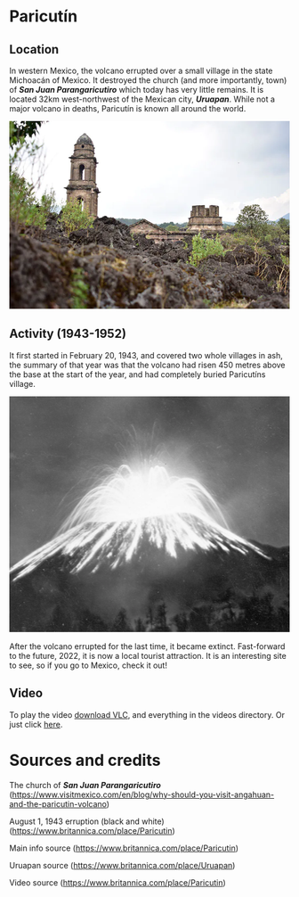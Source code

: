 # Paricutín
## Location
In western Mexico, the volcano errupted over a small village in the state Michoacán of Mexico.
It destroyed the church (and more importantly, town) of ***San Juan Parangaricutiro*** which today has very little remains.
It is located 32km west-northwest of the Mexican city, ***Uruapan***. While not a major volcano in deaths, Paricutín is known all around the world.



<picture>
  <img title="The remains for the San Juan Parangaricutiro church." src="/images/village_church.webp">
</picture>




## Activity (1943-1952)

It first started in February 20, 1943, and covered two whole villages in ash, the summary of that year was that the volcano had risen 450 metres above the base at the start of the year, and had completely buried Paricutíns village.


<picture>
  <img title="The August 1, 1943 erruption" src="/images/Paricutin-August-1-1943.webp">
</picture>


After the volcano errupted for the last time, it became extinct. Fast-forward to the future, 2022, it is now a local tourist attraction. It is an interesting site to see, so if you go to Mexico, check it out!

## Video

To play the video [download VLC](https://get.videolan.org/vlc/3.0.17.4/win32/vlc-3.0.17.4-win32.zip), and everything in the videos directory.
Or just click [here](https://drive.google.com/file/d/1XB0wHOdsQLrUdae7KgNTUQLciGI6JAdX/view?usp=sharing).
# Sources and credits

The church of ***San Juan Parangaricutiro*** (https://www.visitmexico.com/en/blog/why-should-you-visit-angahuan-and-the-paricutin-volcano)


August 1, 1943 erruption (black and white) (https://www.britannica.com/place/Paricutin)


Main info source (https://www.britannica.com/place/Paricutin)


Uruapan source (https://www.britannica.com/place/Uruapan)


Video source (https://www.britannica.com/place/Paricutin)

